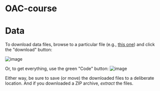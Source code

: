 # OAC-course

# Data
To download data files, browse to a particular file (e.g., [this one](https://github.com/AU-BCE-EE/OAC-course/blob/main/data/NH3_emis_acid_plot.csv)) and click the "download" button:

![image](https://github.com/AU-BCE-EE/OAC-course/assets/35272876/de353648-cf49-47f6-94b3-2082d6f64c5e)

Or, to get everything, use the green "Code" button:
![image](https://github.com/AU-BCE-EE/OAC-course/assets/35272876/75035078-f7bf-414c-b85f-4c4f170f4048)

Either way, be sure to save (or move) the downloaded files to a deliberate location.
And if you downloaded a ZIP archive, *extract* the files.

